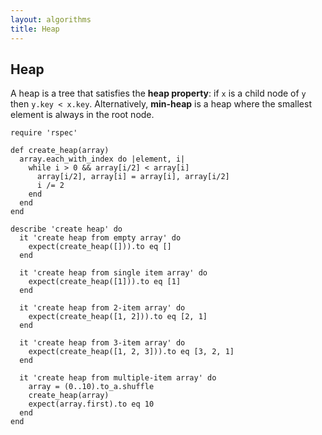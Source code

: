 ```yaml
---
layout: algorithms
title: Heap
---
```


## Heap

A heap is a tree that satisfies the **heap property**: if `x` is a child node of `y` then `y.key < x.key`. Alternatively, **min-heap** is a heap where the smallest element is always in the root node.

~~~
require 'rspec'

def create_heap(array)
  array.each_with_index do |element, i|
    while i > 0 && array[i/2] < array[i]
      array[i/2], array[i] = array[i], array[i/2]
      i /= 2
    end
  end
end

describe 'create heap' do
  it 'create heap from empty array' do
    expect(create_heap([])).to eq []
  end

  it 'create heap from single item array' do
    expect(create_heap([1])).to eq [1]
  end

  it 'create heap from 2-item array' do
    expect(create_heap([1, 2])).to eq [2, 1]
  end

  it 'create heap from 3-item array' do
    expect(create_heap([1, 2, 3])).to eq [3, 2, 1]
  end

  it 'create heap from multiple-item array' do
    array = (0..10).to_a.shuffle
    create_heap(array)
    expect(array.first).to eq 10
  end
end
~~~